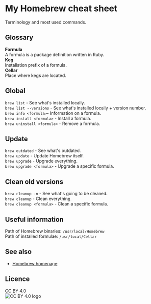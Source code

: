 # My Homebrew cheat sheet
Terminology and most used commands.

## Glossary
**Formula**   
A formula is a package definition written in Ruby.    
**Keg**   
Installation prefix of a formula.    
**Cellar**   
Place where kegs are located.

## Global
`brew list` - See what's installed locally.   
`brew list --versions` - See what's installed locally + version number.   
`brew info <formula>`- Information on a formula.   
`brew install <formula>` - Install a formula.   
`brew uninstall <formula>` - Remove a formula.

## Update
`brew outdated` - See what's outdated.   
`brew update` - Update Homebrew itself.   
`brew upgrade` - Upgrade everything.   
`brew upgrade <formula>` - Upgrade a specific formula.

## Clean old versions
`brew cleanup -n` - See what's going to be cleaned.   
`brew cleanup` - Clean everything.   
`brew cleanup <formula>` - Clean a specific formula.

## Useful information
Path of Homebrew binaries: `/usr/local/Homebrew`   
Path of installed formulae: `/usr/local/Cellar`

## See also
- [Homebrew homepage](http://brew.sh)

## Licence
[CC BY 4.0](https://creativecommons.org/licenses/by/4.0/)   
![CC BY 4.0 logo](https://i.creativecommons.org/l/by/4.0/88x31.png "CC BY 4.0 logo")

